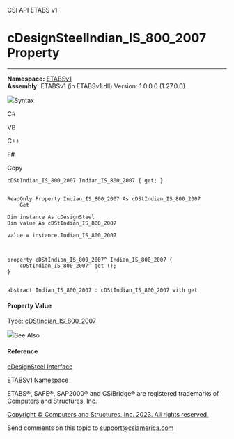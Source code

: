 ﻿

CSI API ETABS v1

# cDesignSteelIndian_IS_800_2007 Property  
  
---  
  
**Namespace:** [ETABSv1](2780f1b8-2033-5289-2298-1cdb2a7508d9.htm)  
**Assembly:** ETABSv1 (in ETABSv1.dll) Version: 1.0.0.0 (1.27.0.0)

![](../icons/SectionExpanded.png)Syntax

C#

VB

C++

F#

Copy

    
    
    cDStIndian_IS_800_2007 Indian_IS_800_2007 { get; }
    
    
    ReadOnly Property Indian_IS_800_2007 As cDStIndian_IS_800_2007
    	Get
    
    Dim instance As cDesignSteel
    Dim value As cDStIndian_IS_800_2007
    
    value = instance.Indian_IS_800_2007
    
    
    
    property cDStIndian_IS_800_2007^ Indian_IS_800_2007 {
    	cDStIndian_IS_800_2007^ get ();
    }
    
    
    abstract Indian_IS_800_2007 : cDStIndian_IS_800_2007 with get
    

#### Property Value

Type: [cDStIndian_IS_800_2007](778301aa-8f6c-0abc-7321-30a25ed37814.htm)

![](../icons/SectionExpanded.png)See Also

#### Reference

[cDesignSteel Interface](b1c226bd-117b-fef1-3ecf-9501e542b220.htm)

[ETABSv1 Namespace](2780f1b8-2033-5289-2298-1cdb2a7508d9.htm)

ETABS®, SAFE®, SAP2000® and CSiBridge® are registered trademarks of Computers
and Structures, Inc.  

[Copyright © Computers and Structures, Inc. 2023. All rights
reserved.](http://www.csiamerica.com)

Send comments on this topic to
[support@csiamerica.com](mailto:support%40csiamerica.com?Subject=CSI%20API%20ETABS%20v1)

